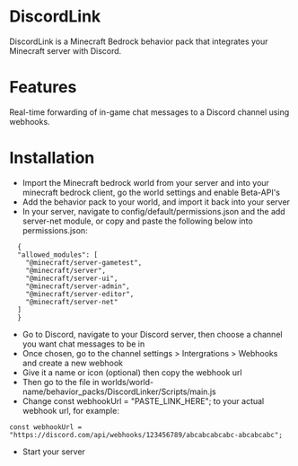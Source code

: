 # DiscordLink
DiscordLink is a Minecraft Bedrock behavior pack that integrates your Minecraft server with Discord.

# Features
Real-time forwarding of in-game chat messages to a Discord channel using webhooks.

# Installation
- Import the Minecraft bedrock world from your server and into your minecraft bedrock client, go the world settings and enable Beta-API's
- Add the behavior pack to your world, and import it back into your server
- In your server, navigate to config/default/permissions.json and the add server-net module, or copy and paste the following below into permissions.json:
```
  {
  "allowed_modules": [
    "@minecraft/server-gametest",
    "@minecraft/server",
    "@minecraft/server-ui",
    "@minecraft/server-admin",
    "@minecraft/server-editor",
    "@minecraft/server-net"
  ]
  }
```
- Go to Discord, navigate to your Discord server, then choose a channel you want chat messages to be in
- Once chosen, go to the channel settings > Intergrations > Webhooks and create a new webhook
- Give it a name or icon (optional) then copy the webhook url
- Then go to the file in worlds/world-name/behavior_packs/DiscordLinker/Scripts/main.js
- Change const webhookUrl = "PASTE_LINK_HERE"; to your actual webhook url, for example:

```
const webhookUrl = "https://discord.com/api/webhooks/123456789/abcabcabcabc-abcabcabc";
```
- Start your server
